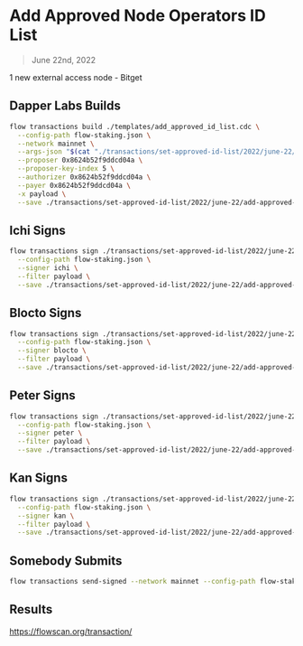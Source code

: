 # Add Approved Node Operators ID List

> June 22nd, 2022

1 new external access node - Bitget

## Dapper Labs Builds

```sh
flow transactions build ./templates/add_approved_id_list.cdc \
  --config-path flow-staking.json \
  --network mainnet \
  --args-json "$(cat "./transactions/set-approved-id-list/2022/june-22/arguments.json")" \
  --proposer 0x8624b52f9ddcd04a \
  --proposer-key-index 5 \
  --authorizer 0x8624b52f9ddcd04a \
  --payer 0x8624b52f9ddcd04a \
  -x payload \
  --save ./transactions/set-approved-id-list/2022/june-22/add-approved-list-june-22-unsigned.rlp
```

## Ichi Signs

```sh
flow transactions sign ./transactions/set-approved-id-list/2022/june-22/add-approved-list-june-22-unsigned.rlp \
  --config-path flow-staking.json \
  --signer ichi \
  --filter payload \
  --save ./transactions/set-approved-id-list/2022/june-22/add-approved-list-june-22-sig-1.rlp
```

## Blocto Signs

```sh
flow transactions sign ./transactions/set-approved-id-list/2022/june-22/add-approved-list-june-22-sig-1.rlp \
  --config-path flow-staking.json \
  --signer blocto \
  --filter payload \
  --save ./transactions/set-approved-id-list/2022/june-22/add-approved-list-june-22-sig-2.rlp
```

## Peter Signs

```sh
flow transactions sign ./transactions/set-approved-id-list/2022/june-22/add-approved-list-june-22-sig-2.rlp \
  --config-path flow-staking.json \
  --signer peter \
  --filter payload \
  --save ./transactions/set-approved-id-list/2022/june-22/add-approved-list-june-22-sig-3.rlp
```

## Kan Signs

```sh
flow transactions sign ./transactions/set-approved-id-list/2022/june-22/add-approved-list-june-22-sig-3.rlp \
  --config-path flow-staking.json \
  --signer kan \
  --filter payload \
  --save ./transactions/set-approved-id-list/2022/june-22/add-approved-list-june-22-sig-complete.rlp
```

## Somebody Submits

```sh
flow transactions send-signed --network mainnet --config-path flow-staking.json ./transactions/set-approved-id-list/2022/june-22/add-approved-list-june-22-sig-complete.rlp
```

## Results

https://flowscan.org/transaction/